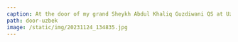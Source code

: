 ```yaml
---
caption: At the door of my grand Sheykh Abdul Khaliq Guzdiwani QS at Uzbekistan.
path: door-uzbek
image: /static/img/20231124_134835.jpg
---
```

